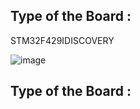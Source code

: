## Type of the Board :
STM32F429IDISCOVERY

![image](https://user-images.githubusercontent.com/74974827/154913378-0d680673-9b18-467c-962e-e8e27c084587.png)

## Type of the Board :
